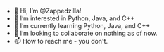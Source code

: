 - 👋 Hi, I’m @Zappedzilla!
- 👀 I’m interested in Python, Java, and C++
- 🌱 I’m currently learning Python, Java, and C++
- 💞️ I’m looking to collaborate on nothing as of now.
- 📫 How to reach me - you don't.

<!---
Zappedzilla/Zappedzilla is a ✨ special ✨ repository because its `README.md` (this file) appears on your GitHub profile.
You can click the Preview link to take a look at your changes.
--->
